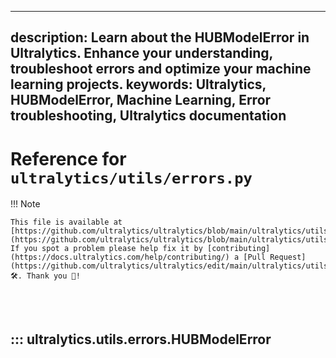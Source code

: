 ______________________________________________________________________

## description: Learn about the HUBModelError in Ultralytics. Enhance your understanding, troubleshoot errors and optimize your machine learning projects. keywords: Ultralytics, HUBModelError, Machine Learning, Error troubleshooting, Ultralytics documentation

# Reference for `ultralytics/utils/errors.py`

!!! Note

```
This file is available at [https://github.com/ultralytics/ultralytics/blob/main/ultralytics/utils/errors.py](https://github.com/ultralytics/ultralytics/blob/main/ultralytics/utils/errors.py). If you spot a problem please help fix it by [contributing](https://docs.ultralytics.com/help/contributing/) a [Pull Request](https://github.com/ultralytics/ultralytics/edit/main/ultralytics/utils/errors.py) 🛠️. Thank you 🙏!
```

<br><br>

## ::: ultralytics.utils.errors.HUBModelError

<br><br>
